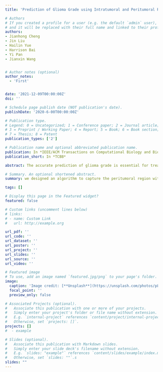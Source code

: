 ```yaml
---
title: 'Prediction of Glioma Grade using Intratumoral and Peritumoral Radiomic Features from Multiparametric MRI Images'

# Authors
# If you created a profile for a user (e.g. the default `admin` user), write the username (folder name) here
# and it will be replaced with their full name and linked to their profile.
authors:
- Jianhong Cheng
- Jin Liu
- Hailin Yue
- Harrison Bai
- Yi Pan
- Jianxin Wang


# Author notes (optional)
author_notes:
  - 'First'


date: '2021-12-09T00:00:00Z'
doi: ''

# Schedule page publish date (NOT publication's date).
publishDate: '2020-6-00T00:00:00Z'

# Publication type.
# Legend: 0 = Uncategorized; 1 = Conference paper; 2 = Journal article;
# 3 = Preprint / Working Paper; 4 = Report; 5 = Book; 6 = Book section;
# 7 = Thesis; 8 = Patent
publication_types: ['2']

# Publication name and optional abbreviated publication name.
publication: In *IEEE/ACM Transactions on Computational Biology and Bioinformatics*
publication_short: In *TCBB*

abstract: The accurate prediction of glioma grade is essential for treatment planning and prognosis. In this study, we proposed a novel radiomics-based pipeline by incorporating the intratumoral and peritumoral features extracted from preoperative mpMRI scans to accurately and noninvasively predict glioma grade. To address the unclear peritumoral boundary, we designed an algorithm to capture the peritumoral region with a specified radius. The mpMRI scans of 285 patients derived from a multi-institutional study were adopted. A total of 2153 radiomic features were calculated separately from intratumoral volumes (ITVs) and peritumoral volumes (PTVs) on mpMRI scans, and then refined using LASSO and mRMR feature ranking methods. The top-ranking radiomic features were entered into the classifiers to build radiomic signatures for predicting glioma grade. The prediction performance was evaluated with five-fold cross …

# Summary. An optional shortened abstract.
summary: we designed an algorithm to capture the peritumoral region with a specified radius.

tags: []

# Display this page in the Featured widget?
featured: false

# Custom links (uncomment lines below)
# links:
# - name: Custom Link
#   url: http://example.org

url_pdf: ''
url_code: ''
url_dataset: ''
url_poster: ''
url_project: ''
url_slides: ''
url_source: ''
url_video: ''

# Featured image
# To use, add an image named `featured.jpg/png` to your page's folder.
image:
  caption: 'Image credit: [**Unsplash**](https://unsplash.com/photos/pLCdAaMFLTE)'
  focal_point: ''
  preview_only: false

# Associated Projects (optional).
#   Associate this publication with one or more of your projects.
#   Simply enter your project's folder or file name without extension.
#   E.g. `internal-project` references `content/project/internal-project/index.md`.
#   Otherwise, set `projects: []`.
projects: []
#  - example

# Slides (optional).
#   Associate this publication with Markdown slides.
#   Simply enter your slide deck's filename without extension.
#   E.g. `slides: "example"` references `content/slides/example/index.md`.
#   Otherwise, set `slides: ""`.s
slides: ""
---
```


<!-- {{% callout note %}}
Click the _Cite_ button above to demo the feature to enable visitors to import publication metadata into their reference management software.
{{% /callout %}}

{{% callout note %}}
Create your slides in Markdown - click the _Slides_ button to check out the example.
{{% /callout %}} -->

<!-- Supplementary notes can be added here, including [code, math, and images](https://wowchemy.com/docs/writing-markdown-latex/). -->
